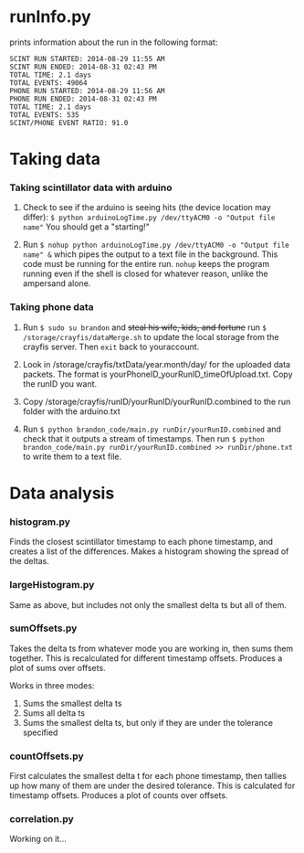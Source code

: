 # runInfo.py

prints information about the run in the following format:

```
SCINT RUN STARTED: 2014-08-29 11:55 AM
SCINT RUN ENDED: 2014-08-31 02:43 PM
TOTAL TIME: 2.1 days
TOTAL EVENTS: 49064 
PHONE RUN STARTED: 2014-08-29 11:56 AM
PHONE RUN ENDED: 2014-08-31 02:43 PM
TOTAL TIME: 2.1 days
TOTAL EVENTS: 535 
SCINT/PHONE EVENT RATIO: 91.0 
```

# Taking data

### Taking scintillator data with arduino

  1) Check to see if the arduino is seeing hits (the device location may differ):
`$ python arduinoLogTime.py /dev/ttyACM0 -o "Output file name"` You should get a "starting!" 

  2) Run `$ nohup python arduinoLogTime.py /dev/ttyACM0 -o "Output file name" &` which pipes the output to a text file in the background. This code must be running for the entire run. `nohup` keeps the program running even if the shell is closed for whatever reason, unlike the ampersand alone.

### Taking phone data

  1) Run `$ sudo su brandon` and ~~steal his wife, kids, and fortune~~ run `$ /storage/crayfis/dataMerge.sh` to update the local storage from the crayfis server. Then `exit` back to youraccount.

  2) Look in /storage/crayfis/txtData/year.month/day/ for the uploaded data packets. The format is yourPhoneID_yourRunID_timeOfUpload.txt. Copy the runID you want.

  3) Copy /storage/crayfis/runID/yourRunID/yourRunID.combined to the run folder with the arduino.txt

  4) Run `$ python brandon_code/main.py runDir/yourRunID.combined` and check that it outputs a stream of timestamps. Then run `$ python brandon_code/main.py runDir/yourRunID.combined >> runDir/phone.txt` to write them to a text file.

# Data analysis

### histogram.py

Finds the closest scintillator timestamp to each phone timestamp, and creates a list of the differences. Makes a histogram showing the spread of the deltas.

### largeHistogram.py

Same as above, but includes not only the smallest delta ts but all of them.

### sumOffsets.py

Takes the delta ts from whatever mode you are working in, then sums them together. This is recalculated for different timestamp offsets. Produces a plot of sums over offsets.

Works in three modes:  
  1. Sums the smallest delta ts  
  2. Sums all delta ts  
  3. Sums the smallest delta ts, but only if they are under the tolerance specified  

### countOffsets.py

First calculates the smallest delta t for each phone timestamp, then tallies up how many of them are under the desired tolerance. This is calculated for timestamp offsets. Produces a plot of counts over offsets.

### correlation.py

Working on it...
